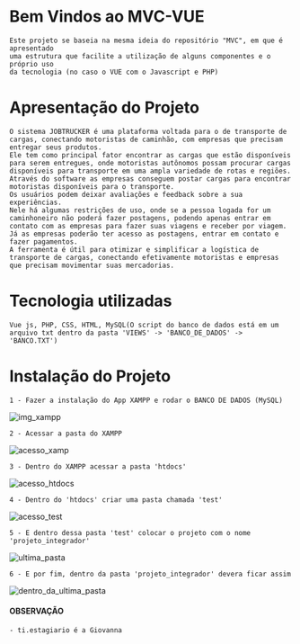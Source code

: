 # Bem Vindos ao MVC-VUE

    Este projeto se baseia na mesma ideia do repositório "MVC", em que é apresentado
    uma estrutura que facilite a utilização de alguns componentes e o próprio uso
    da tecnologia (no caso o VUE com o Javascript e PHP)

# Apresentação do Projeto

    O sistema JOBTRUCKER é uma plataforma voltada para o de transporte de cargas, conectando motoristas de caminhão, com empresas que precisam entregar seus produtos.
    Ele tem como principal fator encontrar as cargas que estão disponíveis para serem entregues, onde motoristas autônomos possam procurar cargas disponíveis para transporte em uma ampla variedade de rotas e regiões.
    Através do software as empresas conseguem postar cargas para encontrar motoristas disponíveis para o transporte.
    Os usuários podem deixar avaliações e feedback sobre a sua experiências.
    Nele há algumas restrições de uso, onde se a pessoa logada for um caminhoneiro não poderá fazer postagens, podendo apenas entrar em contato com as empresas para fazer suas viagens e receber por viagem. Já as empresas poderão ter acesso as postagens, entrar em contato e fazer pagamentos.
    A ferramenta é útil para otimizar e simplificar a logística de transporte de cargas, conectando efetivamente motoristas e empresas que precisam movimentar suas mercadorias.

# Tecnologia utilizadas
    Vue js, PHP, CSS, HTML, MySQL(O script do banco de dados está em um arquivo txt dentro da pasta 'VIEWS' -> 'BANCO_DE_DADOS' -> 'BANCO.TXT')

# Instalação do Projeto
    1 - Fazer a instalação do App XAMPP e rodar o BANCO DE DADOS (MySQL)
![img_xampp](https://github.com/drp014/projeto_integrador/assets/141743253/6879fbfb-1f64-4720-acef-53670fa59bd0)
        
    2 - Acessar a pasta do XAMPP
![acesso_xamp](https://github.com/drp014/projeto_integrador/assets/141743253/1a0d0e5e-c306-4000-af83-9b7ac12a389f)
    
    3 - Dentro do XAMPP acessar a pasta 'htdocs'
![acesso_htdocs](https://github.com/drp014/projeto_integrador/assets/141743253/cdfadf10-c041-46cc-9f63-61406a0ca42b)

    4 - Dentro do 'htdocs' criar uma pasta chamada 'test'
![acesso_test](https://github.com/drp014/projeto_integrador/assets/141743253/0a04c3d7-454d-41b8-98dd-8413ed903f2c)

    5 - E dentro dessa pasta 'test' colocar o projeto com o nome 'projeto_integrador'
![ultima_pasta](https://github.com/drp014/projeto_integrador/assets/141743253/68fb4109-693a-4e76-aac2-6bfed541696a)

    6 - E por fim, dentro da pasta 'projeto_integrador' devera ficar assim
![dentro_da_ultima_pasta](https://github.com/drp014/projeto_integrador/assets/141743253/5ae3842c-07c7-4420-bf74-e043c90c51fa)

#### OBSERVAÇÃO
    - ti.estagiario é a Giovanna
